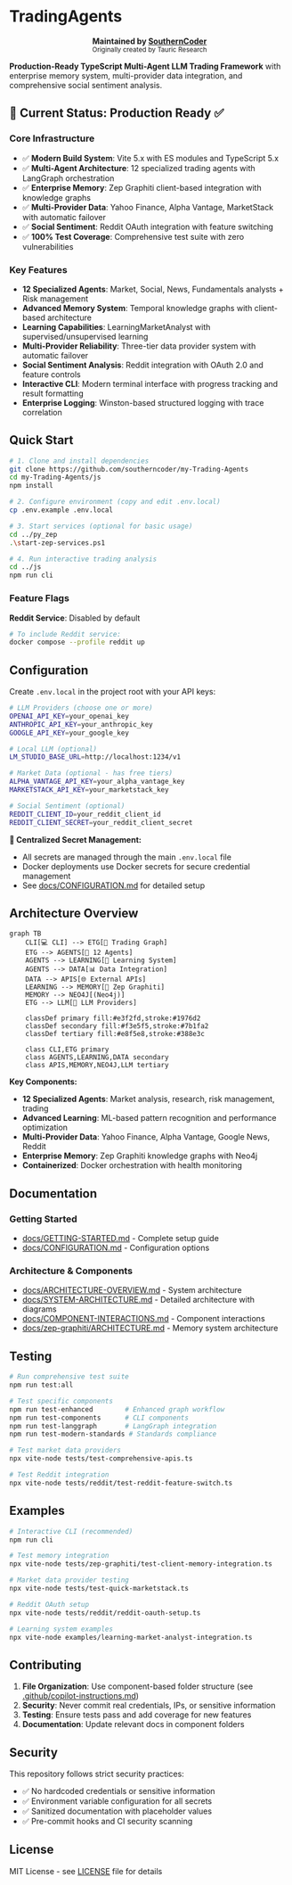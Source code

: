 
# TradingAgents

<p align="center">
	<b>Maintained by <a href="https://github.com/southerncoder">SouthernCoder</a></b><br>
	<sub>Originally created by Tauric Research</sub>
</p>

**Production-Ready TypeScript Multi-Agent LLM Trading Framework** with enterprise memory system, multi-provider data integration, and comprehensive social sentiment analysis.

## 🎯 Current Status: **Production Ready** ✅

### Core Infrastructure
- ✅ **Modern Build System**: Vite 5.x with ES modules and TypeScript 5.x
- ✅ **Multi-Agent Architecture**: 12 specialized trading agents with LangGraph orchestration
- ✅ **Enterprise Memory**: Zep Graphiti client-based integration with knowledge graphs
- ✅ **Multi-Provider Data**: Yahoo Finance, Alpha Vantage, MarketStack with automatic failover
- ✅ **Social Sentiment**: Reddit OAuth integration with feature switching
- ✅ **100% Test Coverage**: Comprehensive test suite with zero vulnerabilities

### Key Features
- **12 Specialized Agents**: Market, Social, News, Fundamentals analysts + Risk management
- **Advanced Memory System**: Temporal knowledge graphs with client-based architecture
- **Learning Capabilities**: LearningMarketAnalyst with supervised/unsupervised learning
- **Multi-Provider Reliability**: Three-tier data provider system with automatic failover
- **Social Sentiment Analysis**: Reddit integration with OAuth 2.0 and feature controls
- **Interactive CLI**: Modern terminal interface with progress tracking and result formatting
- **Enterprise Logging**: Winston-based structured logging with trace correlation

## Quick Start

```bash
# 1. Clone and install dependencies
git clone https://github.com/southerncoder/my-Trading-Agents
cd my-Trading-Agents/js
npm install

# 2. Configure environment (copy and edit .env.local)
cp .env.example .env.local

# 3. Start services (optional for basic usage)
cd ../py_zep
.\start-zep-services.ps1

# 4. Run interactive trading analysis
cd ../js
npm run cli
```

### Feature Flags

**Reddit Service**: Disabled by default
```bash
# To include Reddit service:
docker compose --profile reddit up
```

## Configuration

Create `.env.local` in the project root with your API keys:

```bash
# LLM Providers (choose one or more)
OPENAI_API_KEY=your_openai_key
ANTHROPIC_API_KEY=your_anthropic_key
GOOGLE_API_KEY=your_google_key

# Local LLM (optional)
LM_STUDIO_BASE_URL=http://localhost:1234/v1

# Market Data (optional - has free tiers)
ALPHA_VANTAGE_API_KEY=your_alpha_vantage_key
MARKETSTACK_API_KEY=your_marketstack_key

# Social Sentiment (optional)
REDDIT_CLIENT_ID=your_reddit_client_id
REDDIT_CLIENT_SECRET=your_reddit_client_secret
```

**🔐 Centralized Secret Management:**
- All secrets are managed through the main `.env.local` file
- Docker deployments use Docker secrets for secure credential management
- See [docs/CONFIGURATION.md](docs/CONFIGURATION.md) for detailed setup

## Architecture Overview

```mermaid
graph TB
    CLI[💻 CLI] --> ETG[🎯 Trading Graph]
    ETG --> AGENTS[🤖 12 Agents]
    AGENTS --> LEARNING[🧠 Learning System]
    AGENTS --> DATA[📊 Data Integration]
    DATA --> APIS[🌐 External APIs]
    LEARNING --> MEMORY[🧠 Zep Graphiti]
    MEMORY --> NEO4J[(Neo4j)]
    ETG --> LLM[🤖 LLM Providers]

    classDef primary fill:#e3f2fd,stroke:#1976d2
    classDef secondary fill:#f3e5f5,stroke:#7b1fa2
    classDef tertiary fill:#e8f5e8,stroke:#388e3c

    class CLI,ETG primary
    class AGENTS,LEARNING,DATA secondary
    class APIS,MEMORY,NEO4J,LLM tertiary
```

**Key Components:**
- **12 Specialized Agents**: Market analysis, research, risk management, trading
- **Advanced Learning**: ML-based pattern recognition and performance optimization
- **Multi-Provider Data**: Yahoo Finance, Alpha Vantage, Google News, Reddit
- **Enterprise Memory**: Zep Graphiti knowledge graphs with Neo4j
- **Containerized**: Docker orchestration with health monitoring

## Documentation

### Getting Started
- [docs/GETTING-STARTED.md](docs/GETTING-STARTED.md) - Complete setup guide
- [docs/CONFIGURATION.md](docs/CONFIGURATION.md) - Configuration options

### Architecture & Components
- [docs/ARCHITECTURE-OVERVIEW.md](docs/ARCHITECTURE-OVERVIEW.md) - System architecture
- [docs/SYSTEM-ARCHITECTURE.md](docs/SYSTEM-ARCHITECTURE.md) - Detailed architecture with diagrams
- [docs/COMPONENT-INTERACTIONS.md](docs/COMPONENT-INTERACTIONS.md) - Component interactions
- [docs/zep-graphiti/ARCHITECTURE.md](docs/zep-graphiti/ARCHITECTURE.md) - Memory system architecture

## Testing

```bash
# Run comprehensive test suite
npm run test:all

# Test specific components
npm run test-enhanced        # Enhanced graph workflow
npm run test-components      # CLI components  
npm run test-langgraph       # LangGraph integration
npm run test-modern-standards # Standards compliance

# Test market data providers
npx vite-node tests/test-comprehensive-apis.ts

# Test Reddit integration
npx vite-node tests/reddit/test-reddit-feature-switch.ts
```

## Examples

```bash
# Interactive CLI (recommended)
npm run cli

# Test memory integration  
npx vite-node tests/zep-graphiti/test-client-memory-integration.ts

# Market data provider testing
npx vite-node tests/test-quick-marketstack.ts

# Reddit OAuth setup
npx vite-node tests/reddit/reddit-oauth-setup.ts

# Learning system examples
npx vite-node examples/learning-market-analyst-integration.ts
```

## Contributing

1. **File Organization**: Use component-based folder structure (see [.github/copilot-instructions.md](.github/copilot-instructions.md))
2. **Security**: Never commit real credentials, IPs, or sensitive information
3. **Testing**: Ensure tests pass and add coverage for new features
4. **Documentation**: Update relevant docs in component folders

## Security

This repository follows strict security practices:
- ✅ No hardcoded credentials or sensitive information
- ✅ Environment variable configuration for all secrets
- ✅ Sanitized documentation with placeholder values
- ✅ Pre-commit hooks and CI security scanning

## License

MIT License - see [LICENSE](LICENSE) file for details

